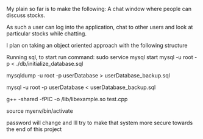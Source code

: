 My plain so far is to make the following:
A chat window where people can discuss stocks.

As such a user can log into the application, chat to other users and look at particular stocks while chatting.

I plan on taking an object oriented approach with the following structure

Running sql, to start run command:
sudo service mysql start
mysql -u root -p < ./db/initialize_database.sql

mysqldump -u root -p userDatabase > userDatabase_backup.sql

mysql -u root -p userDatabase < userDatabase_backup.sql


g++ -shared -fPIC -o /lib/libexample.so test.cpp

source myenv/bin/activate

password will change and Ill try to make that system more secure towards the end of this project